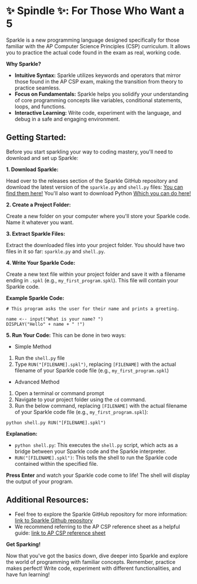 # ✨ Spindle ✨: For Those Who Want a 5

Sparkle is a new programming language designed specifically for those familiar with the AP Computer Science Principles (CSP) curriculum. It allows you to practice the actual code found in the exam as real, working code. 

**Why Sparkle?**

* **Intuitive Syntax:** Sparkle utilizes keywords and operators that mirror those found in the AP CSP exam, making the transition from theory to practice seamless.
* **Focus on Fundamentals:** Sparkle helps you solidify your understanding of core programming concepts like variables, conditional statements, loops, and functions.
* **Interactive Learning:** Write code, experiment with the language, and debug in a safe and engaging environment.

## **Getting Started:**

Before you start sparkling your way to coding mastery, you'll need to download and set up Sparkle: 

**1. Download Sparkle:**

Head over to the releases section of the Sparkle GitHub repository and download the latest version of the `sparkle.py` and `shell.py` files: [You can find them here!](https://github.com/matthewl580/Sparkle)
You'll also want to download Python [Which you can do here!](https://www.python.org/downloads/)

**2. Create a Project Folder:**

Create a new folder on your computer where you'll store your Sparkle code. Name it whatever you want.

**3. Extract Sparkle Files:**

Extract the downloaded  files into your project folder. You should have two files in it so far: `sparkle.py` and `shell.py`.

**4. Write Your Sparkle Code:**

Create a new text file within your project folder and save it with a filename ending in `.spkl` (e.g., `my_first_program.spkl`). This file will contain your Sparkle code.

**Example Sparkle Code:**

```sparkle
# This program asks the user for their name and prints a greeting.

name <-- input("What is your name? ")
DISPLAY("Hello" + name + " !")
```

**5. Run Your Code:**
This can be done in two ways:
- Simple Method
1. Run the `shell.py` file
2. Type `RUN("[FILENAME].spkl")`, replacing `[FILENAME]` with the actual filename of your Sparkle code file (e.g., `my_first_program.spkl`)

- Advanced Method
1. Open a terminal or command prompt
2. Navigate to your project folder using the `cd` command.
3. Run the below command, replacing `[FILENAME]` with the actual filename of your Sparkle code file (e.g., `my_first_program.spkl`):

```
python shell.py RUN("[FILENAME].spkl")
```

**Explanation:**

* `python shell.py`: This executes the `shell.py` script, which acts as a bridge between your Sparkle code and the Sparkle interpreter.
* `RUN("[FILENAME].spkl")`: This tells the shell to run the Sparkle code contained within the specified file.

**Press Enter** and watch your Sparkle code come to life! The shell will display the output of your program.

## **Additional Resources:**

* Feel free to explore the Sparkle GitHub repository for more information: [link to Sparkle Github repository](https://github.com/matthewl580/Sparkle)
* We recommend referring to the AP CSP reference sheet as a helpful guide: [link to AP CSP reference sheet](https://apcentral.collegeboard.org/media/pdf/ap-computer-science-principles-exam-reference-sheet.pdf)

**Get Sparking!**

Now that you've got the basics down, dive deeper into Sparkle and explore the world of programming with familiar concepts. Remember, practice makes perfect! Write code, experiment with different functionalities, and have fun learning! 
